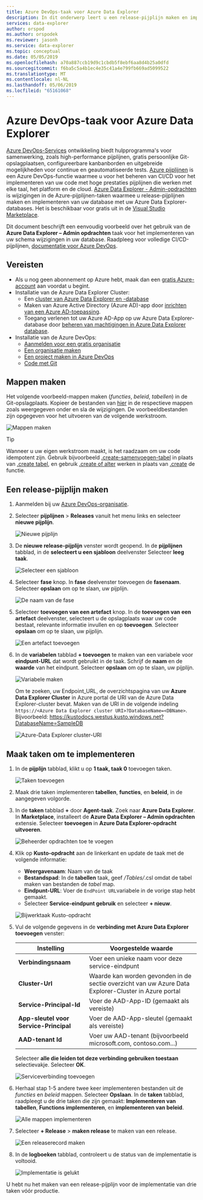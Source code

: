 ```yaml
---
title: Azure DevOps-taak voor Azure Data Explorer
description: In dit onderwerp leert u een release-pijplijn maken en implementeren
services: data-explorer
author: orspod
ms.author: orspodek
ms.reviewer: jasonh
ms.service: data-explorer
ms.topic: conceptual
ms.date: 05/05/2019
ms.openlocfilehash: a70a887ccb19d9c1cbdb5f8ebf6aa8d4b25a0dfd
ms.sourcegitcommit: f6ba5c5a4b1ec4e35c41a4e799fb669ad5099522
ms.translationtype: MT
ms.contentlocale: nl-NL
ms.lasthandoff: 05/06/2019
ms.locfileid: "65161068"
---
```

# <a name="azure-devops-task-for-azure-data-explorer"></a>Azure DevOps-taak voor Azure Data Explorer

[Azure DevOps-Services](https://azure.microsoft.com/services/devops/) ontwikkeling biedt hulpprogramma's voor samenwerking, zoals high-performance pijplijnen, gratis persoonlijke Git-opslagplaatsen, configureerbare kanbanborden en uitgebreide mogelijkheden voor continue en geautomatiseerde tests. [Azure pijplijnen](https://azure.microsoft.com/services/devops/pipelines/) is een Azure DevOps-functie waarmee u voor het beheren van CI/CD voor het implementeren van uw code met hoge prestaties pijplijnen die werken met elke taal, het platform en de cloud.
[Azure Data Explorer - Admin-opdrachten](https://marketplace.visualstudio.com/items?itemName=Azure-Kusto.PublishToADX) is wijzigingen in de Azure-pijplijnen-taken waarmee u release-pijplijnen maken en implementeren van uw database met uw Azure Data Explorer-databases. Het is beschikbaar voor gratis uit in de [Visual Studio Marketplace](https://marketplace.visualstudio.com/).

Dit document beschrijft een eenvoudig voorbeeld over het gebruik van de **Azure Data Explorer – Admin opdrachten** taak voor het implementeren van uw schema wijzigingen in uw database. Raadpleeg voor volledige CI/CD-pijplijnen, [documentatie voor Azure DevOps](/azure/devops/user-guide/what-is-azure-devops?view=azure-devops#vsts).

## <a name="prerequisites"></a>Vereisten

* Als u nog geen abonnement op Azure hebt, maak dan een [gratis Azure-account](https://azure.microsoft.com/free/) aan voordat u begint.
* Installatie van de Azure Data Explorer Cluster:
    * Een [cluster van Azure Data Explorer en -database](/azure/data-explorer/create-cluster-database-portal)
    * Maken van Azure Active Directory (Azure AD)-app door [inrichten van een Azure AD-toepassing](/azure/kusto/management/access-control/how-to-provision-aad-app).
    * Toegang verlenen tot uw Azure AD-App op uw Azure Data Explorer-database door [beheren van machtigingen in Azure Data Explorer database](/azure/data-explorer/manage-database-permissions).
* Installatie van de Azure DevOps:
    * [Aanmelden voor een gratis organisatie](/azure/devops/user-guide/sign-up-invite-teammates?view=azure-devops)
    * [Een organisatie maken](/azure/devops/organizations/accounts/create-organization?view=azure-devops)
    * [Een project maken in Azure DevOps](/azure/devops/organizations/projects/create-project?view=azure-devops)
    * [Code met Git](/azure/devops/user-guide/code-with-git?view=azure-devops)

## <a name="create-folders"></a>Mappen maken

Het volgende voorbeeld-mappen maken (*functies*, *beleid*, *tabellen*) in de Git-opslagplaats. Kopieer de bestanden van [hier](https://github.com/Azure/azure-kusto-docs-samples/tree/master/DevOps_release_pipeline) in de respectieve mappen zoals weergegeven onder en sla de wijzigingen. De voorbeeldbestanden zijn opgegeven voor het uitvoeren van de volgende werkstroom.

![Mappen maken](media/devops/create-folders.png)

> [!TIP]
> Wanneer u uw eigen werkstroom maakt, is het raadzaam om uw code idempotent zijn. Gebruik bijvoorbeeld [.create-samenvoegen-tabel](/azure/kusto/management/tables#create-merge-tables) in plaats van [.create tabel](/azure/kusto/management/tables#create-table), en gebruik [.create of alter](/azure/kusto/management/functions#create-or-alter-function) werken in plaats van [.create](/azure/kusto/management/functions#create-function) de functie.

## <a name="create-a-release-pipeline"></a>Een release-pijplijn maken

1. Aanmelden bij uw [Azure DevOps-organisatie](https://dev.azure.com/).
1. Selecteer **pijplijnen** > **Releases** vanuit het menu links en selecteer **nieuwe pijplijn**.

    ![Nieuwe pijplijn](media/devops/new-pipeline.png)

1. De **nieuwe release-pijplijn** venster wordt geopend. In de **pijplijnen** tabblad, in de **selecteert u een sjabloon** deelvenster Selecteer **leeg taak**.

     ![Selecteer een sjabloon](media/devops/select-template.png)

1. Selecteer **fase** knop. In **fase** deelvenster toevoegen de **fasenaam**. Selecteer **opslaan** om op te slaan, uw pijplijn.

    ![De naam van de fase](media/devops/stage-name.png)

1. Selecteer **toevoegen van een artefact** knop. In de **toevoegen van een artefact** deelvenster, selecteert u de opslagplaats waar uw code bestaat, relevante informatie invullen en op **toevoegen**. Selecteer **opslaan** om op te slaan, uw pijplijn.

    ![Een artefact toevoegen](media/devops/add-artifact.png)

1. In de **variabelen** tabblad **+ toevoegen** te maken van een variabele voor **eindpunt-URL** dat wordt gebruikt in de taak. Schrijf de **naam** en de **waarde** van het eindpunt. Selecteer **opslaan** om op te slaan, uw pijplijn. 

    ![Variabele maken](media/devops/create-variable.png)

    Om te zoeken, uw Endpoint_URL, de overzichtspagina van uw **Azure Data Explorer Cluster** in Azure portal de URI van de Azure Data Explorer-cluster bevat. Maken van de URI in de volgende indeling `https://<Azure Data Explorer cluster URI>?DatabaseName=<DBName>`.  Bijvoorbeeld: https://kustodocs.westus.kusto.windows.net?DatabaseName=SampleDB

    ![Azure-Data Explorer cluster-URI](media/devops/adx-cluster-uri.png)

## <a name="create-tasks-to-deploy"></a>Maak taken om te implementeren

1. In de **pijplijn** tabblad, klikt u op **1 taak, taak 0** toevoegen taken. 

    ![Taken toevoegen](media/devops/add-task.png)

1. Maak drie taken implementeren **tabellen**, **functies**, en **beleid**, in de aangegeven volgorde. 

1. In de **taken** tabblad **+** door **Agent-taak**. Zoek naar **Azure Data Explorer**. In **Marketplace**, installeert de **Azure Data Explorer – Admin opdrachten** extensie. Selecteer **toevoegen** in **Azure Data Explorer-opdracht uitvoeren**.

     ![Beheerder opdrachten toe te voegen](media/devops/add-admin-commands.png)

1. Klik op **Kusto-opdracht** aan de linkerkant en update de taak met de volgende informatie:
    * **Weergavenaam**: Naam van de taak
    * **Bestandspad**: In de **tabellen** taak, geef */Tables/*.csl omdat de tabel maken van bestanden de *tabel* map.
    * **Eindpunt-URL**: Voer de `EndPoint URL`variabele in de vorige stap hebt gemaakt.
    * Selecteer **Service-eindpunt gebruik** en selecteer **+ nieuw**.

    ![Bijwerktaak Kusto-opdracht](media/devops/kusto-command-task.png)

1. Vul de volgende gegevens in de **verbinding met Azure Data Explorer toevoegen** venster:

    |Instelling  |Voorgestelde waarde  |
    |---------|---------|
    |**Verbindingsnaam**     |    Voer een unieke naam voor deze service-eindpunt     |
    |**Cluster-Url**    |    Waarde kan worden gevonden in de sectie overzicht van uw Azure Data Explorer-Cluster in Azure portal | 
    |**Service-Principal-Id**    |    Voer de AAD-App-ID (gemaakt als vereiste)     |
    |**App-sleutel voor Service-Principal**     |    Voer de AAD-App-sleutel (gemaakt als vereiste)    |
    |**AAD-tenant Id**    |      Voer uw AAD-tenant (bijvoorbeeld microsoft.com, contoso.com...)    |

    Selecteer **alle die leiden tot deze verbinding gebruiken toestaan** selectievakje. Selecteer **OK**.

    ![Serviceverbinding toevoegen](media/devops/add-service-connection.png)

1. Herhaal stap 1-5 andere twee keer implementeren bestanden uit de *functies* en *beleid* mappen. Selecteer **Opslaan**. In de **taken** tabblad, raadpleegt u de drie taken die zijn gemaakt: **Implementeren van tabellen**, **Functions implementeren**, en **implementeren van beleid**.

    ![Alle mappen implementeren](media/devops/deploy-all-folders.png)

1. Selecteer **+ Release** > **maken release** te maken van een release.

    ![Een releaserecord maken](media/devops/create-release.png)

1. In de **logboeken** tabblad, controleert u de status van de implementatie is voltooid.

    ![Implementatie is gelukt](media/devops/deployment-successful.png)

U hebt nu het maken van een release-pijplijn voor de implementatie van drie taken vóór productie.